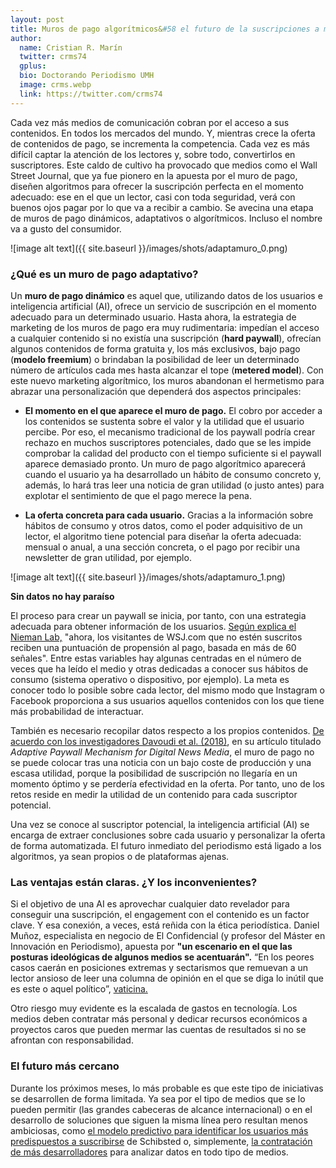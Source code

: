 ```yaml
---
layout: post
title: Muros de pago algorítmicos&#58 el futuro de la suscripciones a medios
author:
  name: Cristian R. Marín
  twitter: crms74
  gplus:  
  bio: Doctorando Periodismo UMH
  image: crms.webp
  link: https://twitter.com/crms74
---
```

Cada vez más medios de comunicación cobran por el acceso a sus contenidos. En todos los mercados del mundo. Y, mientras crece la oferta de contenidos de pago, se incrementa la competencia. Cada vez es más difícil captar la atención de los lectores y, sobre todo, convertirlos en suscriptores. Este caldo de cultivo ha provocado que medios como el Wall Street Journal, que ya fue pionero en la apuesta por el muro de pago, diseñen algoritmos para ofrecer la suscripción perfecta en el momento adecuado: ese en el que un lector, casi con toda seguridad, verá con buenos ojos pagar por lo que va a recibir a cambio. Se avecina una etapa de muros de pago dinámicos, adaptativos o algorítmicos. Incluso el nombre va a gusto del consumidor.

![image alt text]({{ site.baseurl }}/images/shots/adaptamuro_0.png)

### ¿Qué es un muro de pago adaptativo?

Un **muro de pago dinámico** es aquel que, utilizando datos de los usuarios e inteligencia artificial (AI), ofrece un servicio de suscripción en el momento adecuado  para un determinado usuario. Hasta ahora, la estrategia de marketing de los muros de pago era muy rudimentaria: impedían el acceso  a cualquier contenido si no existía una suscripción (**hard paywall**), ofrecían algunos contenidos de forma gratuita y, los más exclusivos, bajo pago (**modelo freemium**) o brindaban la posibilidad de leer un determinado número de artículos cada mes hasta alcanzar el tope  (**metered model**). Con este nuevo marketing  algorítmico, los muros  abandonan el hermetismo para abrazar una personalización que dependerá dos aspectos principales:

- **El momento en el que aparece el muro de pago.** El cobro por acceder a los contenidos se sustenta sobre el valor y la utilidad que el usuario percibe. Por eso, el mecanismo tradicional de los paywall podría crear rechazo en muchos suscriptores potenciales, dado que se les impide comprobar la calidad del producto con el tiempo suficiente si el paywall aparece demasiado pronto. Un muro de pago algorítmico aparecerá cuando el usuario ya ha desarrollado un hábito de consumo concreto y, además, lo hará tras leer una noticia de gran utilidad (o justo antes) para explotar el sentimiento de que el pago merece la pena.

- **La oferta concreta para cada usuario.** Gracias a la información sobre hábitos de consumo y otros datos, como el poder adquisitivo de un lector, el algoritmo tiene potencial para diseñar la oferta adecuada: mensual o anual, a una sección concreta, o el pago por recibir una newsletter de gran utilidad, por ejemplo.

![image alt text]({{ site.baseurl }}/images/shots/adaptamuro_1.png)


**Sin datos no hay paraíso**

El proceso para crear un paywall se inicia, por tanto, con una estrategia adecuada para obtener información de los usuarios. [Según explica el Nieman Lab,](https://www.niemanlab.org/2018/02/after-years-of-testing-the-wall-street-journal-has-built-a-paywall-that-bends-to-the-individual-reader/) "ahora, los visitantes de WSJ.com que no estén suscritos reciben una puntuación de propensión al pago, basada en más de 60 señales". Entre estas variables hay algunas centradas en el número de veces que ha leído el medio y otras dedicadas a conocer sus hábitos de consumo (sistema operativo o dispositivo, por ejemplo). La meta es conocer todo lo posible sobre cada lector, del mismo modo que Instagram o Facebook proporciona a sus usuarios aquellos contenidos con los que tiene más probabilidad de interactuar.

También es necesario recopilar datos respecto a los propios contenidos. [De acuerdo con los investigadores Davoudi et al. (2018)](https://dl.acm.org/citation.cfm?id=3219892), en su artículo titulado *Adaptive Paywall Mechanism for Digital News Media*, el muro de pago no se puede colocar tras una noticia con un bajo coste de producción y una escasa utilidad, porque la posibilidad de suscripción no llegaría en un momento óptimo y se perdería efectividad en la oferta. Por tanto, uno de los retos reside en medir la utilidad de un contenido para cada suscriptor potencial.

Una vez se conoce al suscriptor potencial, la inteligencia artificial (AI) se encarga de extraer conclusiones sobre cada usuario y personalizar la oferta de forma automatizada. El futuro inmediato del periodismo está ligado a los algoritmos, ya sean propios o de plataformas ajenas.

### Las ventajas están claras. ¿Y los inconvenientes?

Si el objetivo de una AI es aprovechar cualquier dato revelador para conseguir una suscripción, el engagement con el contenido es un factor clave. Y esa conexión, a veces, está reñida con la ética periodística. Daniel Muñoz, especialista en negocio de El Confidencial  (y profesor del Máster en Innovación en Periodismo), apuesta por **"un escenario en el que las posturas ideológicas de algunos medios se acentuarán".** “En los peores casos caerán en posiciones extremas y sectarismos que remuevan a un lector ansioso de leer una columna de opinión en el que se diga lo inútil que es este o aquel político”, [vaticina.](https://medium.com/@DanielPublico/adi%C3%B3s-a-la-dictadura-del-click-as%C3%AD-cambiar%C3%A1-la-forma-de-analizar-las-audiencias-en-2020-a84833a0ba6e)

Otro riesgo muy evidente es la escalada de gastos en tecnología. Los medios deben contratar más personal y dedicar recursos económicos a proyectos caros que pueden mermar las cuentas de resultados si no se afrontan con responsabilidad.

### El futuro más cercano

Durante los próximos meses, lo más probable es que este tipo de iniciativas se desarrollen de forma limitada. Ya sea por el tipo de medios que se lo pueden permitir (las grandes cabeceras de alcance internacional) o en el desarrollo de soluciones que siguen la misma línea pero resultan menos ambiciosas, como [el modelo predictivo para identificar los usuarios más predispuestos a suscribirse](http://bytes.schibsted.com/growing-news-subscriptions-data-analytics/) de Schibsted o, simplemente, [la contratación de más desarrolladores](https://www.niemanlab.org/2013/10/the-newsonomics-of-little-data-data-scientists-and-conversion-specialists/) para analizar datos en todo tipo de medios.